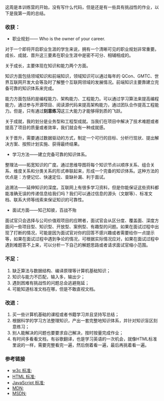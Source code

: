 这周是本训练营的开始，没有写什么代码，但是还是有一些具有挑战性的作业，以下是我第一周的总结。

### 收获：
- 职业规划—— Who is the owner of your career.  

对于一个即将开启职业生涯的学生来说，拥有一个清晰可见的职业规划非常重要。成长、成就、晋升这三要素在职业生涯中是密不可分、相辅相成的。  

关于成长，主要体现在知识和能力两个方面。 

知识方面包括领域知识和前端知识，领域知识可以通过每年的 QCon、GMTC、世界互联网开发大会等及时了解整个互联网领域的发展情况。前端知识主要靠建立完备可靠的知识体系来完成。  

能力方面包括的是编程能力、架构能力、工程能力。可以通过学习算法来提高编程能力，通过参与开源项目、阅读源代码来提高架构能力，通过团队合作提高工程能力。但是，只有通过**刻意练习**这三大能力才能够得到质的飞跃。

关于成就，我的划分是业务型和工程型成就。当我们在项目中解决了技术难题或者提高了项目的质量或者效率，我们就会有一种成就感。  

关于晋升，需要通过数据驱动的方式，制定一个可行的目标、分析行现状、提出解决方案、按照计划实施、获得最终结果。


- 学习方法——建立完备可靠的知识体系。  

整理法——拓宽知识的广度。通过思维导图将每个知识节点以顺序关系、组合关系、维度关系和分类关系的形式串联起来，形成一个完备的知识体系。这种方法的优点是：方便记忆、快速定位、查缺补漏、利于面试。  

追溯法——延伸知识的深度。互联网上有很多学习资料，但是你能保证这些资料都能准确无误的传递信息给我们吗？我们可以通过信息的源头（文献等）、标准文档、联系大师等线索来保证知识的可靠性。  

- 面试方面——知己知彼，百战不殆  

面试官只会选择与公司价值观项目的应聘者，面试官会从区分度、覆盖面、深度方面问一些项目型、知识型、开放型、案例型、有趣型的问题。如果在面试过程中出现了打断的情况，可能是因为面试官对你的回答不感兴趣或者需要给你一点提示等，如果在面试过程中遇到争论的情况，可根据实际情况应对，如果在面试过程中遇到难题答不上来，可以分析一下自己的解题思路或者请求面试官缩小范围。

### 不足：
1. 缺乏算法与数据结构、编译原理等计算机基础知识；
2. 知识与能力不匹配，输入多，输出少；
3. 遇到困难有挑战性的问题总会逃避拖延；
4. 可能知道标准文档在哪，但是不敢直视文档。

### 改进：
1. 买一些计算机基础的课程或者书籍学习并且坚持写总结；
2. 根据科学的学习方法整理知识，产出一套完整地知识体系，并针对知识盲区刻意练习；
3. 别人能解决的问题也要要求自己解决，按时按量完成作业；
4. 有时间多看看文档，有谷歌翻译，也是学习英语的一次机会，就像HTML标准里说的一样，需要完整看完一遍，然后倒着看一遍，最后再挑着看一遍。

### 参考链接
- [w3c 标准](https://w3.org/TR/ "w3c");
- [HTML 标准](https://html.spec.whatwg.org/ "HTML Standard");
- [JavaScript 标准](https://www.ecma-international.org/publications/standards/Ecma-262.htm/ "ECMA Standard");
- [MDN](https://developer.mozilla.org/zh-CN/ "MDN");
- [MSDN](https://docs.microsoft.com/ "MSDN");
